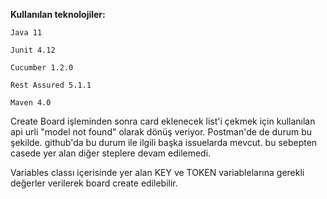**Kullanılan teknolojiler:**

    Java 11

    Junit 4.12

    Cucumber 1.2.0

    Rest Assured 5.1.1

    Maven 4.0



Create Board işleminden sonra card eklenecek list'i çekmek için kullanılan api urli
"model not found" olarak dönüş veriyor. Postman'de de durum bu şekilde. github'da bu 
durum ile ilgili başka issuelarda mevcut. bu sebepten casede yer alan diğer steplere devam
edilemedi.

Variables classı içerisinde yer alan KEY ve TOKEN variablelarına gerekli değerler
verilerek board create edilebilir.